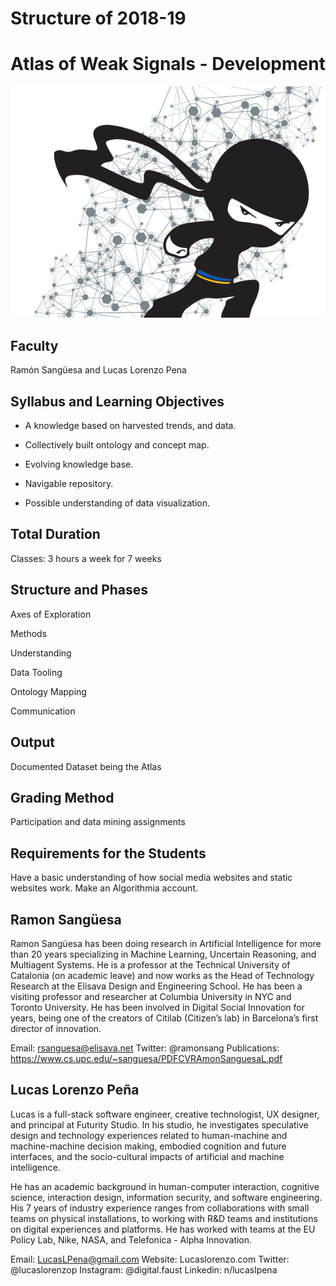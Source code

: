 Structure of 2018-19
======================

# Atlas of Weak Signals - Development

![](images/image_1.png)


## Faculty
Ramón Sangüesa and Lucas Lorenzo Pena

## Syllabus and Learning Objectives

- A knowledge based on harvested trends, and data.

- Collectively built ontology and concept map.

- Evolving knowledge base.

- Navigable repository.

- Possible understanding of data visualization.

## Total Duration

Classes: 3 hours a week for 7 weeks

## Structure and Phases
Axes of Exploration

Methods

Understanding

Data Tooling

Ontology Mapping

Communication

## Output
Documented Dataset being the Atlas

## Grading Method
Participation and data mining assignments

## Requirements for the Students
Have a basic understanding of how social media websites and static websites work. Make an Algorithmia account.

## Ramon Sangüesa

[](../../../../assets/images/faculty_photos/ramon_sanguesa.jpg)

Ramon Sangüesa has been doing research in Artificial Intelligence for more than 20 years specializing in Machine Learning, Uncertain Reasoning, and Multiagent Systems. He is a professor at the Technical University of Catalonia (on academic leave) and now works as the Head of Technology Research at the Elisava Design and Engineering School. He has been a visiting professor and researcher at Columbia University in NYC and Toronto University. He has been involved in Digital Social Innovation for years, being one of the creators of Citilab (Citizen’s lab) in Barcelona’s first director of innovation.

Email: rsanguesa@elisava.net
Twitter: @ramonsang
Publications: https://www.cs.upc.edu/~sanguesa/PDFCVRAmonSanguesaL.pdf

## Lucas Lorenzo Peña

[](../../../../assets/images/faculty_photos/lucas_lorenzo_pena.jpg)

Lucas is a full-stack software engineer, creative technologist, UX designer, and principal at Futurity Studio. In his studio, he investigates speculative design and technology experiences related to human-machine and machine-machine decision making, embodied cognition and future interfaces, and the socio-cultural impacts of artificial and machine intelligence.

He has an academic background in human-computer interaction, cognitive science, interaction design, information security, and software engineering. His 7 years of industry experience ranges from collaborations with small teams on physical installations, to working with R&D teams and institutions on digital experiences and platforms. He has worked with teams at the EU Policy Lab, Nike, NASA, and Telefonica - Alpha Innovation.

Email: LucasLPena@gmail.com
Website: Lucaslorenzo.com
Twitter: @lucaslorenzop
Instagram: @digital.faust
Linkedin: n/lucaslpena
